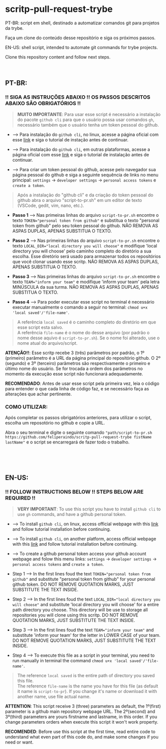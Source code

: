 # scritp-pull-request-trybe
PT-BR:
script em shell, destinado a automatizar comandos git para projetos da trybe.

Faça um clone do conteúdo desse repositório e siga os próximos passos.

EN-US:
shell script, intended to automate git commands for trybe projects.

Clone this repository content and follow next steps.
<br>
<br>
<br>
## PT-BR:
### !! SIGA AS INSTRUÇÕES ABAIXO !! OS PASSOS DESCRITOS ABAIXO SÃO OBRIGATÓRIOS !!

> **MUITO IMPORTANTE**: Para usar esse script é necessário a instalação do pacote `github cli` para que o usuário possa usar comandos `gh`, necessário também que o usuário tenha um token pessoal do github.

+ --> Para instalação do `github cli`, no linux, acesse a página oficial com esse [link](https://github.com/cli/cli/blob/trunk/docs/install_linux.md) e siga o tutorial de instação antes de continuar.

+ --> Para instalação do `github cli`, em outras plataformas, acesse a página oficial com esse [link](https://github.com/cli/cli) e siga o tutorial de instalação antes de continuar.

+ --> Para criar um token pessoal do github, acesse pelo navegador sua página pessoal do github e siga a seguinte sequência de links no menu principal: `settings` -> `developer settings` -> `personal access tokens` e `create a token`.

> Após a instalação do "github cli" e da criação do token pessoal do github abra o arquivo "script-to-pr.sh" em um editor de texto (VSCode, gedit, vim, nano, etc.).

+ **Passo 1** --> Nas primeiras linhas do arquivo `script-to-pr.sh` encontre o texto `TOKEN="personal token from github"` e substitua o texto "personal token from github" pelo seu token pessoal do github. NÃO REMOVA AS ASPAS DUPLAS, APENAS SUBSTITUA O TEXTO.

+ **Passo 2** --> Nas primeiras linhas do arquivo `script-to-pr.sh` encontre o texto `LOCAL_DIR="local directory you will choose"` e modifique 'local directory you will choose' pelo caminho completo do diretório a sua escolha. Esse diretório será usado para armazenar todos os repositórios que você clonar usando esse scritp. NÃO REMOVA AS ASPAS DUPLAS, APENAS SUBSTITUA O TEXTO.

+ **Passo 3** --> Nas primeiras linhas do arquivo `script-to-pr.sh` encontre o texto `TEAM="inform your team"` e modifique 'inform your team' pela letra MINÚSCULA da sua turma. NÃO REMOVA AS ASPAS DUPLAS, APENAS SUBSTITUA O TEXTO.

+ **Passo 4** --> Para poder executar esse script no terminal é necessário executar manualmente o comando a seguir no terminal: `chmod u+x 'local saved'/'file-name'`.
>A referência `local saved` é o caminho completo do diretório em que esse script esta salvo.
><br>
>A referência `file-name` é o nome do desse arquivo (por padrão o nome desse aquivo é `script-to-pr.sh`). Se o nome foi alterado, use o nome atual do arquivo/script.

**ATENÇÃO!!**: Esse scritp recebe 3 (três) parâmetros por padrão, o 1º (primeiro) parâmetro é a URL da página principal do repositório github. O 2º (segundo) e 3º (terceiro) parâmetros são respectivamente o primeiro e último nome do usuário. Se for trocada a ordem dos parâmetros no momento da execução esse script não funcionará adequadamente.

**RECOMENDADO**: Antes de usar esse script pela primeira vez, leia o código para entender o que cada linha de código faz, e se necessário faça as alterações que achar pertinente.

### COMO UTILIZAR:
Após completar os passos obrigatórios anteriores, para utilizar o script, escolha um reposotório no github e copie a URL.

Abra o seu terminal e digite o seguinte comando `"path/script-to-pr.sh https://github.com/feliperaindo/scritp-pull-request-trybe fistName lastName"` e o script se encarregará de fazer todo o trabalho.

<br>
<br>
<br>

## EN-US:
### !! FOLLOW INSTRUCTIONS BELOW !! STEPS BELOW ARE REQUIRED !!

> **VERY IMPORTANT**: To use this script you have to install `github cli` to use `gh` commands, and have a github personal token.

+ --> To install `github cli`, on linux, access official webpage with this [link](https://github.com/cli/cli/blob/trunk/docs/install_linux.md) and follow tutorial installation before continuing.

+ --> To install `github cli`, on another platform, access official webpage with this [link](https://github.com/cli/cli) and follow tutorial installation before continuing.

+  --> To create a github personal token access your github account webpage and folow this menu links:  `settings` -> `developer settings` -> `personal access tokens` and `create a token`.

+ Step 1 --> In the first lines foud the text `TOKEN="personal token from github"` and substitute "personal token from github" for your personal github token. DO NOT REMOVE QUOTATION MARKS, JUST SUBSTITUTE THE TEXT INSIDE.

+ Step 2 --> In the first lines foud the text `LOCAL_DIR="local directory you will choose"` and substitute 'local directory you will choose' for a entire path directory you choose. This directory will be use to storage all repositories you will clone using this scritp. DO NOT REMOVE QUOTATION MARKS, JUST SUBSTITUTE THE TEXT INSIDE.

+ Step 3 --> In the first lines foud the text `TEAM="inform your team"` and substitute 'inform your team' for the letter in LOWER CASE of your team. DO NOT REMOVE QUOTATION MARKS, JUST SUBSTITUTE THE TEXT INSIDE.

+ Step 4 --> To execute this file as a script in your terminal, you need to run manually in terminal the command `chmod u+x 'local saved'/'file-name'`.
>The reference `local saved` is the entire path of directory you saved this file.
><br>
>The reference `file-name` is the name you have for this file (as default it name is `script-to-pr`). If you change it's name or download it with another name, use file actual name.

**ATTENTION**: This script receive 3 (three) parameters as default, the 1º(first) parameter is a github main repository webpage URL. The 2º(second) and 3º(third) parameters are yours firstname and lastname, in this order. If you change parameters orders when execute this script it won't work property.

**RECOMENDED**: Before use this script at the first time, read entire code to understand what even part of this code do, and make some changes if you need or want.
